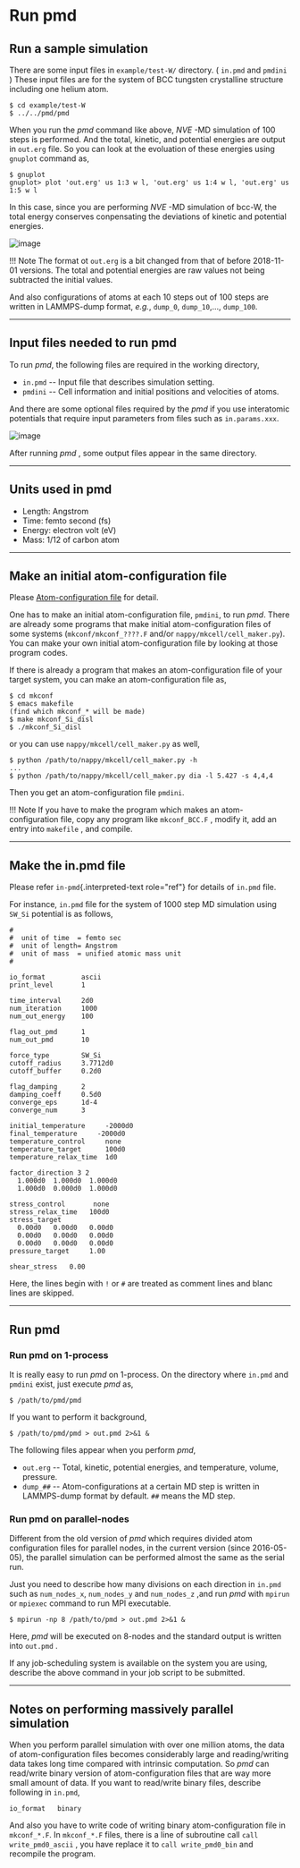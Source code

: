 # Run pmd

## Run a sample simulation

There are some input files in `example/test-W/` directory. ( `in.pmd`
and `pmdini` ) These input files are for the system of BCC tungsten
crystalline structure including one helium atom.

    $ cd example/test-W
    $ ../../pmd/pmd


When you run the *pmd* command like above, *NVE* -MD simulation of 100
steps is performed. And the total, kinetic, and potential energies are
output in `out.erg` file. So you can look at the evoluation of these
energies using `gnuplot` command as,

    $ gnuplot
    gnuplot> plot 'out.erg' us 1:3 w l, 'out.erg' us 1:4 w l, 'out.erg' us 1:5 w l

In this case, since you are performing *NVE* -MD simulation of bcc-W,
the total energy conserves conpensating the deviations of kinetic and
potential energies.

![image](./figs/graph_energy-steps.png)

!!! Note
    The format ot `out.erg` is a bit changed from that of before 2018-11-01
    versions. The total and potential energies are raw values not being
    subtracted the initial values.

And also configurations of atoms at each 10 steps out of 100 steps are
written in LAMMPS-dump format, *e.g.*, `dump_0`, `dump_10`,\...,
`dump_100`.

------------------------------------------------------------------------

## Input files needed to run pmd

To run *pmd*, the following files are required in the working directory,

- `in.pmd` -- Input file that describes simulation setting.
- `pmdini` -- Cell information and initial positions and velocities of atoms.

And there are some optional files required by the *pmd* if you use
interatomic potentials that require input parameters from files such as
`in.params.xxx`.

![image](./figs/pmd.png)

After running *pmd* , some output files appear in the same directory.

------------------------------------------------------------------------

## Units used in pmd

- Length: Angstrom
- Time: femto second (fs)
- Energy: electron volt (eV)
- Mass: 1/12 of carbon atom

------------------------------------------------------------------------

## Make an initial atom-configuration file

Please [Atom-configuration file](pmd-file.md) for detail.

One has to make an initial atom-configuration file, `pmdini`, to run
*pmd*. There are already some programs that make initial
atom-configuration files of some systems (`mkconf/mkconf_????.F` and/or
`nappy/mkcell/cell_maker.py`). You can make your own initial
atom-configuration file by looking at those program codes.

If there is already a program that makes an atom-configuration file of
your target system, you can make an atom-configuration file as,

    $ cd mkconf
    $ emacs makefile
    (find which mkconf_* will be made)
    $ make mkconf_Si_disl
    $ ./mkconf_Si_disl

or you can use `nappy/mkcell/cell_maker.py` as well,

    $ python /path/to/nappy/mkcell/cell_maker.py -h
    ...
    $ python /path/to/nappy/mkcell/cell_maker.py dia -l 5.427 -s 4,4,4

Then you get an atom-configuration file `pmdini`.

!!! Note
    If you have to make the program which makes an atom-configuration file,
    copy any program like `mkconf_BCC.F` , modify it, add an entry into
    `makefile` , and compile.

------------------------------------------------------------------------

## Make the in.pmd file

Please refer `in-pmd`{.interpreted-text role="ref"} for details of
`in.pmd` file.

For instance, `in.pmd` file for the system of 1000 step MD simulation
using `SW_Si` potential is as follows,

    #
    #  unit of time  = femto sec
    #  unit of length= Angstrom
    #  unit of mass  = unified atomic mass unit
    #

    io_format         ascii
    print_level       1

    time_interval     2d0
    num_iteration     1000
    num_out_energy    100

    flag_out_pmd      1
    num_out_pmd       10

    force_type        SW_Si
    cutoff_radius     3.7712d0
    cutoff_buffer     0.2d0

    flag_damping      2
    damping_coeff     0.5d0
    converge_eps      1d-4
    converge_num      3

    initial_temperature     -2000d0
    final_temperature     -2000d0
    temperature_control     none
    temperature_target      100d0
    temperature_relax_time  1d0

    factor_direction 3 2
      1.000d0  1.000d0  1.000d0
      1.000d0  0.000d0  1.000d0

    stress_control       none
    stress_relax_time   100d0
    stress_target
      0.00d0   0.00d0   0.00d0
      0.00d0   0.00d0   0.00d0
      0.00d0   0.00d0   0.00d0
    pressure_target     1.00

    shear_stress   0.00

Here, the lines begin with `!` or `#` are treated as comment lines and
blanc lines are skipped.

------------------------------------------------------------------------

## Run pmd

### Run pmd on 1-process

It is really easy to run *pmd* on 1-process. On the directory where
`in.pmd` and `pmdini` exist, just execute *pmd* as,

    $ /path/to/pmd/pmd

If you want to perform it background,

    $ /path/to/pmd/pmd > out.pmd 2>&1 &

The following files appear when you perform *pmd*,

- `out.erg` -- Total, kinetic, potential energies, and temperature,
    volume, pressure.
- `dump_##` -- Atom-configurations at a certain MD step is written in
    LAMMPS-dump format by default. `##` means the MD step.

### Run pmd on parallel-nodes

Different from the old version of *pmd* which requires divided atom
configuration files for parallel nodes, in the current version (since
2016-05-05), the parallel simulation can be performed almost the same as
the serial run.

Just you need to describe how many divisions on each direction in
`in.pmd` such as `num_nodes_x`, `num_nodes_y` and `num_nodes_z` ,and run
*pmd* with `mpirun` or `mpiexec` command to run MPI executable.

    $ mpirun -np 8 /path/to/pmd > out.pmd 2>&1 &

Here, *pmd* will be executed on 8-nodes and the standard output is
written into `out.pmd` .

If any job-scheduling system is available on the system you are using,
describe the above command in your job script to be submitted.

------------------------------------------------------------------------

## Notes on performing massively parallel simulation

When you perform parallel simulation with over one million atoms, the
data of atom-configuration files becomes considerably large and
reading/writing data takes long time compared with intrinsic
computation. So *pmd* can read/write binary version of
atom-configuration files that are way more small amount of data. If you
want to read/write binary files, describe following in `in.pmd`,

    io_format   binary

And also you have to write code of writing binary atom-configuration
file in `mkconf_*.F`. In `mkconf_*.F` files, there is a line of
subroutine call `call write_pmd0_ascii` , you have replace it to
`call write_pmd0_bin` and recompile the program.
